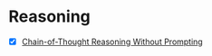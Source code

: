 # Reasoning

- [x] [Chain-of-Thought Reasoning Without Prompting](https://arxiv.org/abs/2402.10200)
